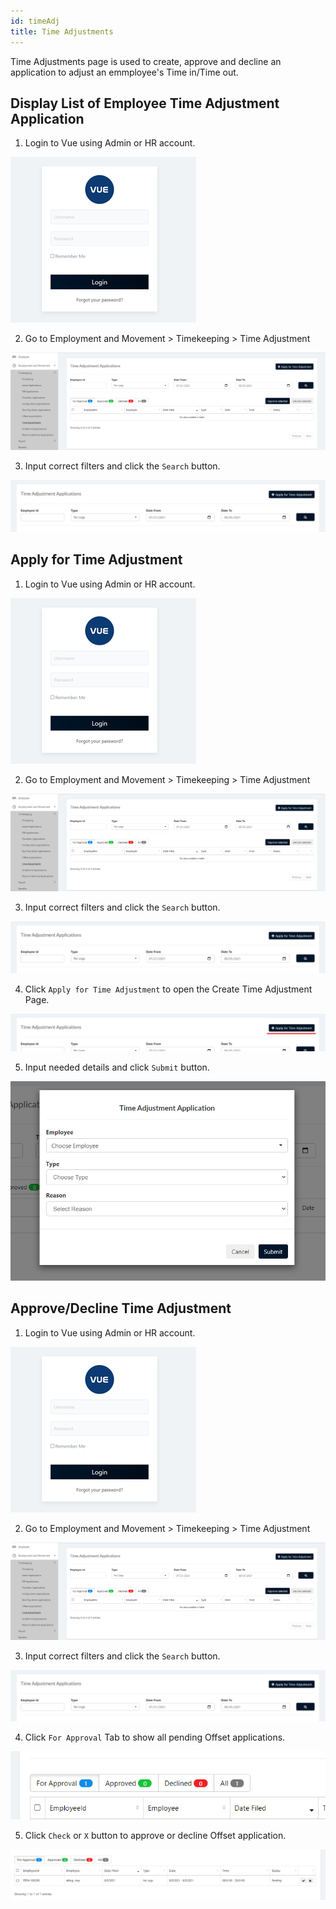 ```yaml
---
id: timeAdj
title: Time Adjustments
---
```

Time Adjustments page is used to create, approve and decline an application to adjust an emmployee's Time in/Time out.

## Display List of Employee Time Adjustment Application
1. Login to Vue using Admin or HR account. 

![alt-text](assets/Picture2.png)

2. Go to Employment and Movement > Timekeeping > Time Adjustment

![alt-text](assets/timeadj/1.png)

3. Input correct filters and click the `Search` button.

![alt-text](assets/timeadj/2.png)

## Apply for Time Adjustment
1. Login to Vue using Admin or HR account. 

![alt-text](assets/Picture2.png)

2. Go to Employment and Movement > Timekeeping > Time Adjustment

![alt-text](assets/timeadj/1.png)

3. Input correct filters and click the `Search` button.

![alt-text](assets/timeadj/2.png)

4. Click `Apply for Time Adjustment` to open the Create Time Adjustment Page.

![alt-text](assets/timeadj/3.png)

5. Input needed details and click `Submit` button.

![alt-text](assets/timeadj/4.png)

## Approve/Decline Time Adjustment

1. Login to Vue using Admin or HR account. 

![alt-text](assets/Picture2.png)

2. Go to Employment and Movement > Timekeeping > Time Adjustment

![alt-text](assets/timeadj/1.png)

3. Input correct filters and click the `Search` button.

![alt-text](assets/timeadj/2.png)

4. Click `For Approval` Tab to show all pending Offset applications.

![alt-text](assets/timeadj/5.png)

5. Click `Check` or `X` button to approve or decline Offset application.

![alt-text](assets/timeadj/6.png)


